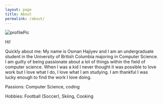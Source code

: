 ```yaml
---
layout: page
title: About
permalink: /about/
---
```


<img class='my_image' src='../websiteDocuments/profilePic.jpeg' alt='profilePic'/>

Hi!

Quickly about me: My name is Osman Hajiyev and I am an undergraduate student in the University of British Columbia majoring in Computer Science. I am guilty of being passionate about a lot of things within the field of computer science. When I was a kid I never thought it was possible to love work but I love what I do, I love what I am studying. I am thankful I was lucky enough to find the work I love doing. 

Passions: Computer Science, coding

Hobbies: Football (Soccer), Skiing, Cooking

